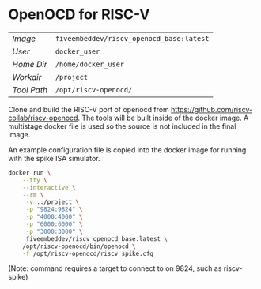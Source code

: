 # OpenOCD for RISC-V

|       |                                         |
|-------|-----------------------------------------|
|*Image*| `fiveembeddev/riscv_openocd_base:latest`|
|*User*| `docker_user`|
|*Home Dir*| `/home/docker_user`|
|*Workdir*| `/project`|
|*Tool Path*| `/opt/riscv-openocd/`|


Clone and build the RISC-V port of openocd from
https://github.com/riscv-collab/riscv-openocd. The tools will be built inside
of the docker image. A multistage docker file is used so the source is
not included in the final image.

An example configuration file is copied into the docker image for
running with the spike ISA simulator.

```bash
docker run \
    --tty \
    --interactive \
    --rm \
     -v .:/project \
     -p "9824:9824" \
     -p "4000:4000" \
     -p "6000:6000" \
     -p "3000:3000" \
     fiveembeddev/riscv_openocd_base:latest \
    /opt/riscv-openocd/bin/openocd \
    -f /opt/riscv-openocd/riscv_spike.cfg 
```

(Note: command requires a target to connect to on 9824, such as riscv-spike)
